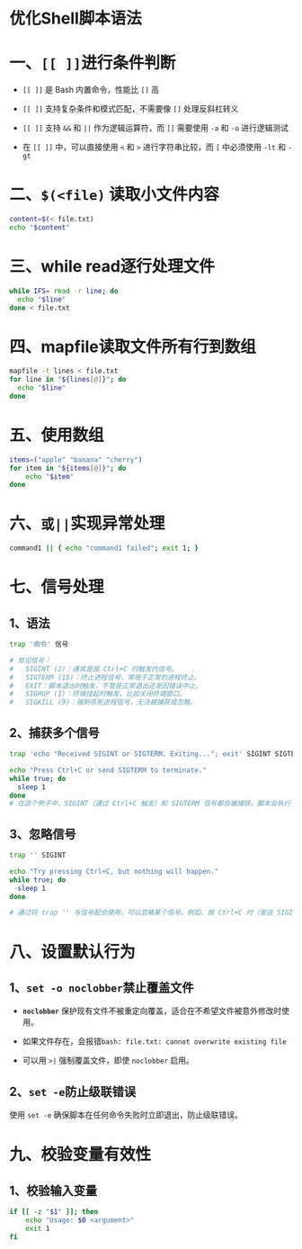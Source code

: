 # 优化Shell脚本语法

# 一、`[[ ]]`进行条件判断

- `[[ ]]` 是 Bash 内置命令，性能比 `[]` 高

- `[[ ]]` 支持复杂条件和模式匹配，不需要像 `[]` 处理反斜杠转义
- `[[ ]]` 支持 `&&` 和 `||` 作为逻辑运算符，而  `[]` 需要使用 `-a` 和 `-o` 进行逻辑测试
- 在 `[[ ]]` 中，可以直接使用 `<` 和 `>` 进行字符串比较，而 `[` 中必须使用 `-lt` 和 `-gt`

# 二、`$(<file)` 读取小文件内容

```bash
content=$(< file.txt)
echo "$content"
```

# 三、while read逐行处理文件

```bash
while IFS= read -r line; do
  echo "$line"
done < file.txt
```

# 四、mapfile读取文件所有行到数组

```bash
mapfile -t lines < file.txt
for line in "${lines[@]}"; do
  echo "$line"
done
```

# 五、使用数组

```bash
items=("apple" "banana" "cherry")
for item in "${items[@]}"; do
    echo "$item"
done
```

# 六、`或||`实现异常处理

```bash
command1 || { echo "command1 failed"; exit 1; }
```

# 七、信号处理

## 1、语法

```bash
trap '命令' 信号

# 常见信号：
#   SIGINT (2)：通常是按 Ctrl+C 时触发的信号。
#   SIGTERM (15)：终止进程信号，常用于正常的进程终止。
#   EXIT：脚本退出时触发，不管是正常退出还是因错误中止。
#   SIGHUP (1)：终端挂起时触发，比如关闭终端窗口。
#   SIGKILL (9)：强制杀死进程信号，无法被捕获或忽略。
```

## 2、捕获多个信号

```bash
trap 'echo "Received SIGINT or SIGTERM. Exiting..."; exit' SIGINT SIGTERM

echo "Press Ctrl+C or send SIGTERM to terminate."
while true; do
  sleep 1
done
# 在这个例子中，SIGINT（通过 Ctrl+C 触发）和 SIGTERM 信号都会被捕获，脚本会执行 echo "Received SIGINT or SIGTERM" 然后退出。
```

## 3、忽略信号

```bash
trap '' SIGINT

echo "Try pressing Ctrl+C, but nothing will happen."
while true; do
  sleep 1
done

# 通过将 trap '' 与信号配合使用，可以忽略某个信号。例如，按 Ctrl+C 时（发送 SIGINT），脚本不会中断。
```

# 八、设置默认行为

## 1、`set -o noclobber`禁止覆盖文件

- **`noclobber`** 保护现有文件不被重定向覆盖，适合在不希望文件被意外修改时使用。
-  如果文件存在，会报错`bash: file.txt: cannot overwrite existing file`

- 可以用 `>|` 强制覆盖文件，即使 `noclobber` 启用。

## 2、`set -e`防止级联错误

使用 `set -e` 确保脚本在任何命令失败时立即退出，防止级联错误。

# 九、校验变量有效性

## 1、校验输入变量

```bash
if [[ -z "$1" ]]; then
    echo "Usage: $0 <argument>"
    exit 1
fi
```

